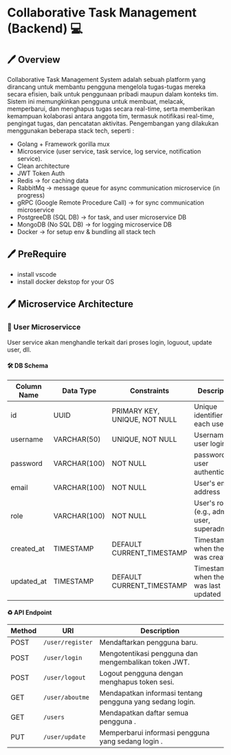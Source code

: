 # Collaborative Task Management (Backend) 💻

## 🖊 Overview

Collaborative Task Management System adalah sebuah platform yang dirancang untuk membantu pengguna mengelola tugas-tugas mereka secara efisien, baik untuk penggunaan pribadi maupun dalam konteks tim. Sistem ini memungkinkan pengguna untuk membuat, melacak, memperbarui, dan menghapus tugas secara real-time, serta memberikan kemampuan kolaborasi antara anggota tim, termasuk notifikasi real-time, pengingat tugas, dan pencatatan aktivitas.
Pengembangan yang dilakukan menggunakan beberapa stack tech, seperti :

- Golang + Framework gorilla mux
- Microservice (user service, task service, log service, notification service).
- Clean architecture
- JWT Token Auth
- Redis -> for caching data
- RabbitMq -> message queue for async communication microservice (in progress)
- gRPC (Google Remote Procedure Call) -> for sync communication microservice
- PostgreeDB (SQL DB) -> for task, and user microservice DB
- MongoDB (No SQL DB) -> for logging microservice DB
- Docker -> for setup env & bundling all stack tech

## 🖊 PreRequire

- install vscode
- install docker dekstop for your OS

## 🖊 Microservice Architecture

### 📌 User Microservicce

User service akan menghandle terkait dari proses login, loguout, update user, dll.

#### 🛠 DB Schema

| Column Name | Data Type    | Constraints                   | Description                                 |
| ----------- | ------------ | ----------------------------- | ------------------------------------------- |
| id          | UUID         | PRIMARY KEY, UNIQUE, NOT NULL | Unique identifier for each user             |
| username    | VARCHAR(50)  | UNIQUE, NOT NULL              | Username for user login                     |
| password    | VARCHAR(100) | NOT NULL                      | password for user authentication            |
| email       | VARCHAR(100) | NOT NULL                      | User's email address                        |
| role        | VARCHAR(100) | NOT NULL                      | User's role (e.g., admin, user, superadmin) |
| created_at  | TIMESTAMP    | DEFAULT CURRENT_TIMESTAMP     | Timestamp when the user was created         |
| updated_at  | TIMESTAMP    | DEFAULT CURRENT_TIMESTAMP     | Timestamp when the user was last updated    |

#### ♻️ API Endpoint

| Method | URI              | Description                                               |
| ------ | ---------------- | --------------------------------------------------------- |
| POST   | `/user/register` | Mendaftarkan pengguna baru.                               |
| POST   | `/user/login`    | Mengotentikasi pengguna dan mengembalikan token JWT.      |
| POST   | `/user/logout`   | Logout pengguna dengan menghapus token sesi.              |
| GET    | `/user/aboutme`  | Mendapatkan informasi tentang pengguna yang sedang login. |
| GET    | `/users`         | Mendapatkan daftar semua pengguna .                       |
| PUT    | `/user/update`   | Memperbarui informasi pengguna yang sedang login .        |
